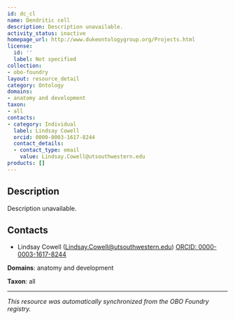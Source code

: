 ```yaml
---
id: dc_cl
name: Dendritic cell
description: Description unavailable.
activity_status: inactive
homepage_url: http://www.dukeontologygroup.org/Projects.html
license:
  id: ''
  label: Not specified
collection:
- obo-foundry
layout: resource_detail
category: Ontology
domains:
- anatomy and development
taxon:
- all
contacts:
- category: Individual
  label: Lindsay Cowell
  orcid: 0000-0003-1617-8244
  contact_details:
  - contact_type: email
    value: Lindsay.Cowell@utsouthwestern.edu
products: []
---
```


## Description

Description unavailable.

## Contacts

- Lindsay Cowell (Lindsay.Cowell@utsouthwestern.edu) [ORCID: 0000-0003-1617-8244](https://orcid.org/0000-0003-1617-8244)

**Domains**: anatomy and development

**Taxon**: all

---

*This resource was automatically synchronized from the OBO Foundry registry.*
